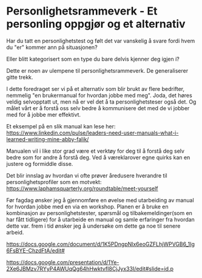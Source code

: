 # Personlighetsrammeverk - Et personling oppgjør og et alternativ

Har du tatt en personlighetstest og følt det var vanskelig å svare fordi hvem du "er" kommer ann på situasjonen?

Eller blitt kategorisert som en type du bare delvis kjenner deg igjen i?

Dette er noen av ulempene til personlighetsrammeverk. De generaliserer gitte trekk.

I dette foredraget ser vi på et alternativ som blir brukt av flere bedrifter, nemmelig "en brukermanual for hvordan jobbe med meg". Joda, det høres veldig selvopptatt ut, men nå er vel det å ta personlighetsteser også det. Og målet vårt er å forstå oss selv bedre å kommunisere det med de vi jobber med for å jobbe mer effektivt.

Et eksempel på en slik manual kan lese her: https://www.linkedin.com/pulse/leaders-need-user-manuals-what-i-learned-writing-mine-abby-falik/

Manualen vil i like stor grad være et verktøy for deg til å forstå deg selv bedre som for andre å forstå deg. Ved å væreklarover egne quirks kan en justere og formiddle disse.

Det blir innslag av hvordan vi ofte prøver åredusere hverandre til personlighetsprofiler som en motvekt: https://www.laphamsquarterly.org/roundtable/meet-yourself

Før fagdag ønsker jeg å gjennomføre en øvelse med utarbeiding av manual for hvordan jobbe med en via en workshop. Planen er å bruke en kombinasjon av personlighetstester, spørsmål og tilbakemeldinger(som en har fått tidligere) for å utarbeide en manual og samle erfaringer fra hvordan dette var. frem i tid ønsker jeg å undersøke om dette ga noe til senere arbeid.

https://docs.google.com/document/d/1K5PDngpNlx6eoGZFLhjWPVGB6_1Ig6FsBYE-ChzdFtA/edit#

https://docs.google.com/presentation/d/1Ye-2Xe6JBMzv7RYyP4AWUqQg64hHwktvfI8CjJyx33I/edit#slide=id.p
